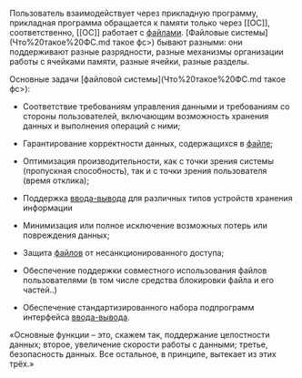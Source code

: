 Пользователь взаимодействует через прикладную программу, прикладная программа обращается к памяти только через [[ОС]], соответственно, [[ОС]] работает с [файлами](файл). [Файловые системы](Что%20такое%20ФС.md такое фс>) бывают разными: они поддерживают разные разрядности, разные механизмы организации работы с ячейками памяти, разные ячейки, разные разделы.

Основные задачи [файловой системы](Что%20такое%20ФС.md такое фс>):

-   Соответствие требованиям управления данными и требованиям со стороны пользователей, включающим возможность хранения данных и выполнения операций с ними;
    
-   Гарантирование корректности данных, содержащихся в [файле](файл);
    
-   Оптимизация производительности, как с точки зрения системы (пропускная способность), так и с точки зрения пользователя (время отклика);
    
-   Поддержка [ввода-вывода](ввод-вывод) для различных типов устройств хранения информации
    
-   Минимизация или полное исключение возможных потерь или повреждения данных;
    
-   Защита [файлов](файл) от несанкционированного доступа;
    
-   Обеспечение поддержки совместного использования файлов пользователями (в том числе средства блокировки файла и его частей..)
    
-   Обеспечение стандартизированного набора подпрограмм интерфейса  [ввода-вывода](ввод-вывод).


«Основные функции – это, скажем так, поддержание целостности данных; второе, увеличение скорости работы с данными; третье, безопасность данных. Все остальное, в принципе, вытекает из этих трёх.»
